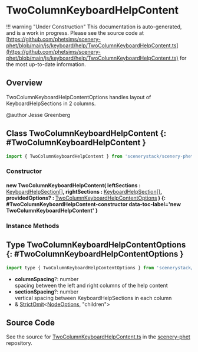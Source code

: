 # TwoColumnKeyboardHelpContent

!!! warning "Under Construction"
    This documentation is auto-generated, and is a work in progress. Please see the source code at
    [https://github.com/phetsims/scenery-phet/blob/main/js/keyboard/help/TwoColumnKeyboardHelpContent.ts](https://github.com/phetsims/scenery-phet/blob/main/js/keyboard/help/TwoColumnKeyboardHelpContent.ts) for the most up-to-date information.

## Overview

TwoColumnKeyboardHelpContentOptions handles layout of KeyboardHelpSections in 2 columns.

@author Jesse Greenberg

## Class TwoColumnKeyboardHelpContent {: #TwoColumnKeyboardHelpContent }


```js
import { TwoColumnKeyboardHelpContent } from 'scenerystack/scenery-phet';
```
### Constructor

#### new TwoColumnKeyboardHelpContent( leftSections : <span style="font-weight: 400;">[KeyboardHelpSection](../scenery-phet/KeyboardHelpSection.md)[]</span>, rightSections : <span style="font-weight: 400;">[KeyboardHelpSection](../scenery-phet/KeyboardHelpSection.md)[]</span>, providedOptions? : <span style="font-weight: 400;">[TwoColumnKeyboardHelpContentOptions](../scenery-phet/TwoColumnKeyboardHelpContent.md#TwoColumnKeyboardHelpContentOptions)</span> ) {: #TwoColumnKeyboardHelpContent-constructor data-toc-label='new TwoColumnKeyboardHelpContent' }

### Instance Methods





## Type TwoColumnKeyboardHelpContentOptions {: #TwoColumnKeyboardHelpContentOptions }


```js
import type { TwoColumnKeyboardHelpContentOptions } from 'scenerystack/scenery-phet';
```


- **columnSpacing**?: <span style="color: hsla(calc(var(--md-hue) + 180deg),80%,40%,1);">number</span>
<br>  spacing between the left and right columns of the help content
- **sectionSpacing**?: <span style="color: hsla(calc(var(--md-hue) + 180deg),80%,40%,1);">number</span>
<br>  vertical spacing between KeyboardHelpSections in each column
- &amp; [StrictOmit](../phet-core/StrictOmit.md)&lt;[NodeOptions](../scenery/Node.md#NodeOptions), "children"&gt;




## Source Code

See the source for [TwoColumnKeyboardHelpContent.ts](https://github.com/phetsims/scenery-phet/blob/main/js/keyboard/help/TwoColumnKeyboardHelpContent.ts) in the [scenery-phet](https://github.com/phetsims/scenery-phet) repository.
